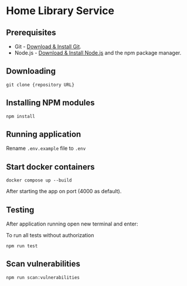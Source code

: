 # Home Library Service

## Prerequisites

- Git - [Download & Install Git](https://git-scm.com/downloads).
- Node.js - [Download & Install Node.js](https://nodejs.org/en/download/) and the npm package manager.

## Downloading

```
git clone {repository URL}
```

## Installing NPM modules

```
npm install
```

## Running application

Rename `.env.example` file to `.env`


## Start docker containers

```
docker compose up --build
```


After starting the app on port (4000 as default).

## Testing

After application running open new terminal and enter:

To run all tests without authorization

```
npm run test
```

## Scan vulnerabilities

```
npm run scan:vulnerabilities
```
